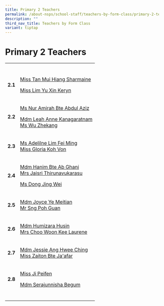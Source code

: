 ```yaml
---
title: Primary 2 Teachers
permalink: /about-nsps/school-staff/teachers-by-form-class/primary-2-teachers/
description: ""
third_nav_title: Teachers by Form Class
variant: tiptap
---
```

<h1>Primary 2 Teachers</h1>
<table style="minWidth: 50px">
<colgroup>
<col>
<col>
</colgroup>
<tbody>
<tr>
<th rowspan="1" colspan="1">
<p></p>
</th>
<th rowspan="1" colspan="1">
<p></p>
</th>
</tr>
<tr>
<td rowspan="1" colspan="1">
<p><strong>2.1</strong>
</p>
</td>
<td rowspan="1" colspan="1">
<p><a href="mailto:tan_mui_hiang@schools.gov.sg" rel="noopener noreferrer nofollow" target="_blank">Miss Tan Mui Hiang Sharmaine</a>
</p>
<p><a href="mailto:Lim_Yu_Xin_Keryn@schools.gov.sg" rel="noopener nofollow" target="_blank">Miss Lim Yu Xin Keryn</a>
</p>
</td>
</tr>
<tr>
<td rowspan="1" colspan="1">
<p><strong>2.2</strong>
</p>
</td>
<td rowspan="1" colspan="1">
<p><a href="mailto:nur_amirah_abdul_aziz@schools.gov.sg" rel="noopener noreferrer nofollow" target="_blank">Ms Nur Amirah Bte Abdul Aziz</a>
</p>
<p><a href="mailto:Leah_Anne_Kanagaratnam@schools.gov.sg" rel="noopener nofollow" target="_blank">Mdm Leah Anne Kanagaratnam</a>
<br><a href="mailto:wu_zhekang@schools.gov.sg" rel="noopener noreferrer nofollow" target="_blank">Ms Wu Zhekang</a>
</p>
</td>
</tr>
<tr>
<td rowspan="1" colspan="1">
<p><strong>2.3</strong>
</p>
</td>
<td rowspan="1" colspan="1">
<p><a href="mailto:lim_fei_ming_adeline@schools.gov.sg" rel="noopener noreferrer nofollow" target="_blank">Ms Adelilne Lim Fei Ming</a>
<br><a href="mailto:gloria_koh_von@schools.gov.sg" rel="noopener noreferrer nofollow" target="_blank">Miss Gloria Koh Von</a>
</p>
</td>
</tr>
<tr>
<td rowspan="1" colspan="1">
<p><strong>2.4</strong>
</p>
</td>
<td rowspan="1" colspan="1">
<p><a href="mailto:hanim_ab_ghani@schools.gov.sg" rel="noopener noreferrer nofollow" target="_blank">Mdm Hanim Bte Ab Ghani</a>
<br><a href="mailto:jaisri_thirunavukarasu@schools.gov.sg" rel="noopener noreferrer nofollow" target="_blank">Mrs Jaisri Thirunavukarasu</a>
</p>
<p><a href="mailto:Dong_Jingwei@schools.gov.sg" rel="noopener nofollow" target="_blank">Ms Dong Jing Wei</a>
</p>
</td>
</tr>
<tr>
<td rowspan="1" colspan="1">
<p><strong>2.5</strong>
</p>
</td>
<td rowspan="1" colspan="1">
<p><a href="mailto:joyce_ye_meitian@schools.gov.sg" rel="noopener noreferrer nofollow" target="_blank">Mdm Joyce Ye Meitian</a>
<br><a href="mailto:sng_poh_guan@schools.gov.sg" rel="noopener noreferrer nofollow" target="_blank">Mr Sng Poh Guan</a>
</p>
</td>
</tr>
<tr>
<td rowspan="1" colspan="1">
<p><strong>2.6</strong>
</p>
</td>
<td rowspan="1" colspan="1">
<p><a href="mailto:humizara_husin@schools.gov.sg" rel="noopener noreferrer nofollow" target="_blank">Mdm Humizara Husin</a>
<br><a href="mailto:choo_woon_kee@schools.gov.sg" rel="noopener noreferrer nofollow" target="_blank">Mrs Choo Woon Kee Laurene</a>
</p>
</td>
</tr>
<tr>
<td rowspan="1" colspan="1">
<p><strong>2.7</strong>
</p>
</td>
<td rowspan="1" colspan="1">
<p><a href="mailto:jessie_eng@schools.gov.sg" rel="noopener noreferrer nofollow" target="_blank">Mdm Jessie Ang Hwee Ching</a>
<br><a href="mailto:zaiton_jaafar@schools.gov.sg" rel="noopener noreferrer nofollow" target="_blank">Miss Zaiton Bte Ja'afar</a>
</p>
</td>
</tr>
<tr>
<td rowspan="1" colspan="1">
<p><strong>2.8</strong>
</p>
</td>
<td rowspan="1" colspan="1">
<p><a href="mailto:ji_peifen@schools.gov.sg" rel="noopener nofollow" target="_blank">Miss Ji Peifen</a>
</p>
<p><a href="mailto:serajunnisha_begum@schools.gov.sg" rel="noopener nofollow" target="_blank">Mdm Serajunnisha Begum</a>
</p>
</td>
</tr>
<tr>
<td rowspan="1" colspan="1">
<p></p>
</td>
<td rowspan="1" colspan="1">
<p></p>
</td>
</tr>
</tbody>
</table>
<p></p>